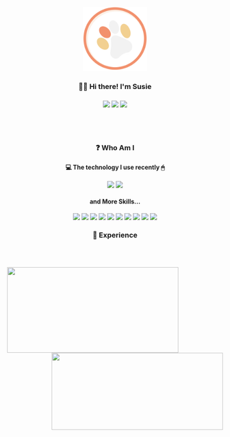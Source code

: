 <p align="center">
  <img src="/thumb.png" width="150" height="150">
</p>
<h3 align="center"> 🙋‍♀️ Hi there! I'm Susie <h3>
<p align="center">
  <a href="https://hits.seeyoufarm.com"><img src="https://hits.seeyoufarm.com/api/count/incr/badge.svg?url=https%3A%2F%2Fgithub.com%2Fsusie-choi%2Fhit-counter&count_bg=%23F2916D&title_bg=%230D0D0D&icon=github.svg&icon_color=%23F2F2F2&title=VISIT+&edge_flat=true"/></a>
  <a href="mailto:sschodev@gmail.com" target="_blank"><img src="https://img.shields.io/badge/sschoidev@gmail.com-EA4335?style=flat-square&logo=Gmail&logoColor=white"/></a>
  <a href="https://susie-choi.github.io/" target="_blank"><img src="https://img.shields.io/badge/TechBlog-F2D091?style=flat-square&logo=GitHub%20Sponsors&logoColor=black"/></a>
</p>
<p align="center">
  <!-- 이력서&자기소개서 위치-->
</p>

<br></br>
<h3 align="center">❓ Who Am I</h3>

<h4 align="center">💻 The technology I use recently 🖱</h4>
<p align="center">  
  <span><img src="https://img.shields.io/badge/Python-3766AB?style=for-the-badge&logo=python&logoColor=white"/></span>
  <span><img src="https://img.shields.io/badge/JavaScript-F7DF1E?style=for-the-badge&logo=JavaScript&logoColor=white"/></span>
</p>
<h4 align="center"> and More Skills... </h4>
<p align="center">
  <span><img   src="https://img.shields.io/badge/R-e34f26?style=flat-square&logo=r&logoColor=white"/></span>
  <span><img src="https://img.shields.io/badge/MySQL-4479A1?style=flat-square&logo=MySQL&logoColor=white"/></span>
  <span><img src="https://img.shields.io/badge/HTML5-e34f26?style=flat-square&logo=html5&logoColor=white"/></span>
  <span><img src="https://img.shields.io/badge/CSS3-1572b6?style=flat-square&logo=css3&logoColor=white"/></span>
  <span><img src="https://img.shields.io/badge/Android-3DDC84?style=flat-square&logo=Android&logoColor=white"/></span>
  <span><img src="https://img.shields.io/badge/Kotlin-0095D5?style=flat-square&logo=Kotlin&logoColor=white"/></span>
  <span><img src="https://img.shields.io/badge/Java-007396?style=flat-square&logo=Java&logoColor=white"/></span>
  <span><img src="https://img.shields.io/badge/C-A8B9CC?style=flat-square&logo=C&logoColor=white"/></span>
  <span><img src="https://img.shields.io/badge/Git-f05032?style=flat-square&logo=git&logoColor=white"/></span>
  <span><img src="https://img.shields.io/badge/GitHub-181717?style=flat-square&logo=github&logoColor=white"/></span>
</p>
<h3 align="center">💼 Experience</h3>

<br></br>
<p>
  <img align='left' src="https://github-readme-stats.vercel.app/api?username=susie-choi" height="200" width="400">
  <img align='right' src="http://mazassumnida.wtf/api/v2/generate_badge?boj=waudy" height="180" width="400">
</p>
